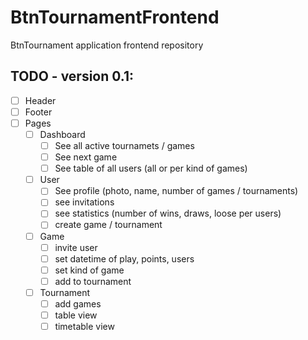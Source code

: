 # BtnTournamentFrontend
BtnTournament application frontend repository

## TODO - version 0.1:
- [ ] Header 
- [ ] Footer 
- [ ] Pages
  - [ ] Dashboard 
    - [ ] See all active tournamets / games
    - [ ] See next game
    - [ ] See table of all users (all or per kind of games)
  - [ ] User 
    - [ ] See profile (photo, name, number of games / tournaments)
    - [ ] see invitations
    - [ ] see statistics (number of wins, draws, loose per users)
    - [ ] create game / tournament
  - [ ] Game
    - [ ] invite user
    - [ ] set datetime of play, points, users
    - [ ] set kind of game
    - [ ] add to tournament
  - [ ] Tournament
    - [ ] add games
    - [ ] table view
    - [ ] timetable view
